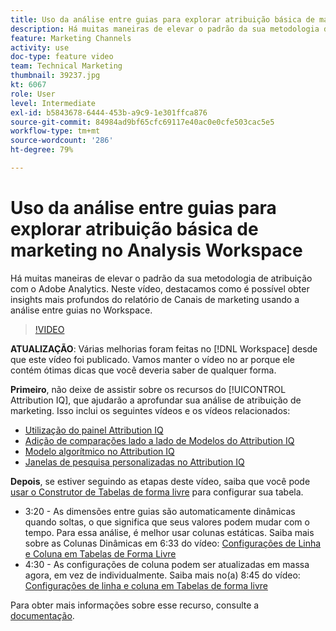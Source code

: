 ```yaml
---
title: Uso da análise entre guias para explorar atribuição básica de marketing no Analysis Workspace
description: Há muitas maneiras de elevar o padrão da sua metodologia de atribuição com o Adobe Analytics. Neste vídeo, destacamos como é possível obter insights mais profundos do relatório de Canais de marketing usando a análise entre guias no Workspace.
feature: Marketing Channels
activity: use
doc-type: feature video
team: Technical Marketing
thumbnail: 39237.jpg
kt: 6067
role: User
level: Intermediate
exl-id: b5843678-6444-453b-a9c9-1e301ffca876
source-git-commit: 84984ad9bf65cfc69117e40ac0e0cfe503cac5e5
workflow-type: tm+mt
source-wordcount: '286'
ht-degree: 79%

---
```


# Uso da análise entre guias para explorar atribuição básica de marketing no Analysis Workspace

Há muitas maneiras de elevar o padrão da sua metodologia de atribuição com o Adobe Analytics. Neste vídeo, destacamos como é possível obter insights mais profundos do relatório de Canais de marketing usando a análise entre guias no Workspace.

>[!VIDEO](https://video.tv.adobe.com/v/39237/?quality=12&learn=on)

**ATUALIZAÇÃO**: Várias melhorias foram feitas no [!DNL Workspace] desde que este vídeo foi publicado. Vamos manter o vídeo no ar porque ele contém ótimas dicas que você deveria saber de qualquer forma.

**Primeiro**, não deixe de assistir sobre os recursos do [!UICONTROL Attribution IQ], que ajudarão a aprofundar sua análise de atribuição de marketing. Isso inclui os seguintes vídeos e os vídeos relacionados:

* [Utilização do painel Attribution IQ](using-the-attribution-iq-panel.md)
* [Adição de comparações lado a lado de Modelos do Attribution IQ](adding-side-by-side-comparisons-of-attribution-iq-models.md)
* [Modelo algorítmico no Attribution IQ](algorithmic-model-in-attribution-iq.md)
* [Janelas de pesquisa personalizadas no Attribution IQ](custom-lookback-windows-in-attribution-iq.md)

**Depois**, se estiver seguindo as etapas deste vídeo, saiba que você pode [usar o Construtor de Tabelas de forma livre](../building-freeform-tables/using-the-freeform-table-builder-in-analysis-workspace.md) para configurar sua tabela.

* 3:20 - As dimensões entre guias são automaticamente dinâmicas quando soltas, o que significa que seus valores podem mudar com o tempo. Para essa análise, é melhor usar colunas estáticas. Saiba mais sobre as Colunas Dinâmicas em 6:33 do vídeo: [Configurações de Linha e Coluna em Tabelas de Forma Livre](../building-freeform-tables/row-and-column-settings-in-freeform-tables.md)
* 4:30 - As configurações de coluna podem ser atualizadas em massa agora, em vez de individualmente. Saiba mais no(a) 8:45 do vídeo: [Configurações de linha e coluna em Tabelas de forma livre](../building-freeform-tables/row-and-column-settings-in-freeform-tables.md)

Para obter mais informações sobre esse recurso, consulte a [documentação](https://experienceleague.adobe.com/docs/analytics/analyze/analysis-workspace/attribution/models.html?lang=pt-BR).
